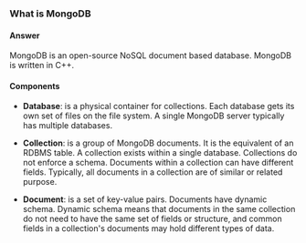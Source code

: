 ### What is MongoDB

#### Answer

MongoDB is an open-source NoSQL document based database. MongoDB is written in C++.

#### Components

- **Database**: is a physical container for collections. Each database gets its own set of files on the file system. A single MongoDB server typically has multiple databases.

- **Collection**: is a group of MongoDB documents. It is the equivalent of an RDBMS table. A collection exists within a single database. Collections do not enforce a schema. Documents within a collection can have different fields. Typically, all documents in a collection are of similar or related purpose.

- **Document**: is a set of key-value pairs. Documents have dynamic schema. Dynamic schema means that documents in the same collection do not need to have the same set of fields or structure, and common fields in a collection's documents may hold different types of data.

